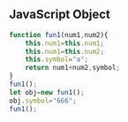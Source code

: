 ## JavaScript Object

```javascript
function fun1(num1,num2){
    this.num1=this.num1;
    this.num1=this.num2;
    this.symbol="a";
    return num1+num2,symbol;
}
fun1();
let obj=new fun1();
obj.symbol="666";
fun1();
```

